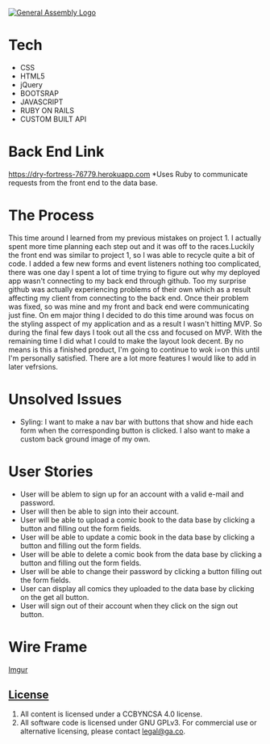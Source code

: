 [![General Assembly Logo](https://camo.githubusercontent.com/1a91b05b8f4d44b5bbfb83abac2b0996d8e26c92/687474703a2f2f692e696d6775722e636f6d2f6b6538555354712e706e67)](https://generalassemb.ly/education/web-development-immersive)

# Tech

* CSS
* HTML5
* jQuery
* BOOTSRAP
* JAVASCRIPT
* RUBY ON RAILS
* CUSTOM BUILT API

# Back End Link
https://dry-fortress-76779.herokuapp.com
*Uses Ruby to communicate requests from the front end to the data base.

# The Process
This time around I learned from my previous mistakes on project 1. I actually spent more time planning each step out and it was off to the races.Luckily the front end was similar to project 1, so I was able to recycle quite a bit of code. I added a few new forms and event listeners nothing too complicated, there was one day I spent a lot of time trying to figure out why my deployed app wasn't connecting to my back end through github. Too my surprise github was actually experiencing problems of their own which as a result affecting my client from connecting to the back end. Once their problem was fixed, so was mine and my front and back end were communicating just fine. On em major thing I decided to do this time around was focus on the styling asspect of my application and as a result I wasn't hitting MVP. So during the final few days I took out all the css and focused on MVP. With the remaining time I did what I could to make the layout look decent. By no means is this a finished product, I'm going to continue to wok i=on this until I'm personally satisfied. There are a lot more features I would like to add in later vefrsions.

# Unsolved Issues
* Syling: I want to make a nav bar with buttons that show and hide each form when the corresponding button is clicked. I also want to make a custom back ground image of my own.

# User Stories
* User will be ablem to sign up for an account with a valid e-mail and password.
* User will then be able to sign into their account.
* User will be able to upload a comic book to the data base by clicking a button and filling out the form fields.
* User will be able to update a comic book in the data base by clicking a button and filling out the form fields.
* User will be able to delete a comic book from the data base by clicking a button and filling out the form fields.
* User will be able to change their password by clicking a button filling out the form fields.
* User can display all comics they uploaded to the data base by clicking on the get all button.
* User will sign out of their account when they click on the sign out button.


# Wire Frame

[Imgur](https://i.imgur.com/MtdkzwM.jpg)


## [License](LICENSE)

1. All content is licensed under a CC­BY­NC­SA 4.0 license.
1. All software code is licensed under GNU GPLv3. For commercial use or
    alternative licensing, please contact legal@ga.co.
